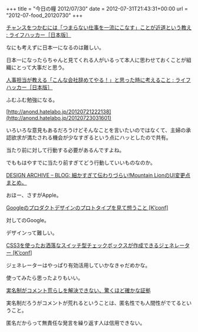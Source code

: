 +++
title = "今日の糧 2012/07/30"
date = 2012-07-31T21:43:31+00:00
url = "2012-07-food_20120730"
+++

  [チャンスをつかむには「つまらない仕事を一流にこなす」ことが近道という教え : ライフハッカー［日本版］](http://www.lifehacker.jp/2012/07/120730myspiwords.html)

なにも考えずに日本一になるのは難しい。

日本一になったらちゃんと見てくれる人がいるって本人に思わせておくことが組織にとって大事だと思う。

  [人事担当が教える「こんな会社辞めてやる！」と思った時に考えること : ライフハッカー［日本版］](http://www.lifehacker.jp/2012/07/120727tanakajiro.html)

ふむふむ勉強になる。

[http://anond.hatelabo.jp/20120721222138](http://anond.hatelabo.jp/20120723031601)

いろいろな意見もあるだろうけどそんなことを言いたいのではなくて、主婦の承認欲求が満たされる機会が少なすぎるという点にハッとしたので共有。

当たり前に対して行動する必要があるんですよね。

でももはやすでに当たり前すぎてどう行動していいものなのか。

  [DESIGN ARCHIVE &#8211; BLOG: 細かすぎて伝わりづらい!Mountain LionのUI変更点まとめ。](http://stam-design-stam.blogspot.jp/2012/07/mountain-lionui.html)

おほー、さすがApple。

  [Googleのプロダクトデザインのプロトタイプを見て想うこと [K&#8217;conf]](http://kenz0.s201.xrea.com/weblog/2012/07/google_products_design_concept.html)

対してのGoogle。

デザインって難しい。

  [CSS3を使ったお洒落なスイッチ型チェックボックスが作成できるジェネレーター [K&#8217;conf]](http://kenz0.s201.xrea.com/weblog/2012/07/onoff_flipswitch_html5css3_generator.html)

ジェネレーターはやっぱり有効活用していかなきゃだめかな。

使ってみたら思ったよりもいい。

[実名制がコメント荒らしを解決できない、驚くほど確かな証拠](http://jp.techcrunch.com/2012/07/30/20120729surprisingly-good-evidence-that-real-name-policies-fail-to-improve-comments/)

実名制だろうがコメントが荒れるということは、匿名性でも人間性がでてるということ。

匿名だからって無責任な発言を繰り返す人は信用できない。

